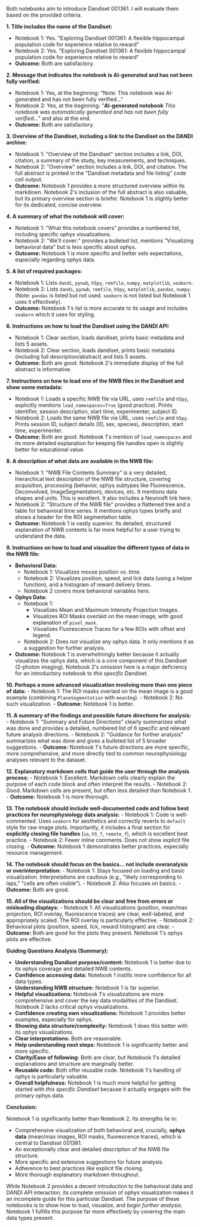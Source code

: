 Both notebooks aim to introduce Dandiset 001361. I will evaluate them based on the provided criteria.

**1. Title includes the name of the Dandiset:**
   - Notebook 1: Yes. "Exploring Dandiset 001361: A flexible hippocampal population code for experience relative to reward"
   - Notebook 2: Yes. "Exploring Dandiset 001361: A flexible hippocampal population code for experience relative to reward"
   - **Outcome:** Both are satisfactory.

**2. Message that indicates the notebook is AI-generated and has not been fully verified:**
   - Notebook 1: Yes, at the beginning: "Note: This notebook was AI-generated and has not been fully verified..."
   - Notebook 2: Yes, at the beginning: "**AI-generated notebook** *This notebook was automatically generated and has not been fully verified...*" and also at the end.
   - **Outcome:** Both are satisfactory.

**3. Overview of the Dandiset, including a link to the Dandiset on the DANDI archive:**
   - Notebook 1: "Overview of the Dandiset" section includes a link, DOI, citation, a summary of the study, key measurements, and techniques.
   - Notebook 2: "Overview" section includes a link, DOI, and citation. The full abstract is printed in the "Dandiset metadata and file listing" code cell output.
   - **Outcome:** Notebook 1 provides a more structured overview within its markdown. Notebook 2's inclusion of the full abstract is also valuable, but its primary overview section is briefer. Notebook 1 is slightly better for its dedicated, concise overview.

**4. A summary of what the notebook will cover:**
   - Notebook 1: "What this notebook covers" provides a numbered list, including specific ophys visualizations.
   - Notebook 2: "We'll cover:" provides a bulleted list, mentions "Visualizing behavioral data" but is less specific about ophys.
   - **Outcome:** Notebook 1 is more specific and better sets expectations, especially regarding ophys data.

**5. A list of required packages:**
   - Notebook 1: Lists `dandi`, `pynwb`, `h5py`, `remfile`, `numpy`, `matplotlib`, `seaborn`.
   - Notebook 2: Lists `dandi`, `pynwb`, `remfile`, `h5py`, `matplotlib`, `pandas`, `numpy`. (Note: `pandas` is listed but not used. `seaborn` is not listed but Notebook 1 uses it effectively).
   - **Outcome:** Notebook 1's list is more accurate to its usage and includes `seaborn` which it uses for styling.

**6. Instructions on how to load the Dandiset using the DANDI API:**
   - Notebook 1: Clear section, loads dandiset, prints basic metadata and lists 5 assets.
   - Notebook 2: Clear section, loads dandiset, prints basic metadata (including full description/abstract) and lists 5 assets.
   - **Outcome:** Both are good. Notebook 2's immediate display of the full abstract is informative.

**7. Instructions on how to load one of the NWB files in the Dandiset and show some metadata:**
   - Notebook 1: Loads a specific NWB file via URL, uses `remfile` and `h5py`, explicitly mentions `load_namespaces=True` (good practice). Prints identifier, session description, start time, experimenter, subject ID.
   - Notebook 2: Loads the same NWB file via URL, uses `remfile` and `h5py`. Prints session ID, subject details (ID, sex, species), description, start time, experimenter.
   - **Outcome:** Both are good. Notebook 1's mention of `load_namespaces` and its more detailed explanation for keeping file handles open is slightly better for educational value.

**8. A description of what data are available in the NWB file:**
   - Notebook 1: "NWB File Contents Summary" is a very detailed, hierarchical text description of the NWB file structure, covering acquisition, processing (behavior, ophys subtypes like Fluorescence, Deconvolved, ImageSegmentation), devices, etc. It mentions data shapes and units. This is excellent. It also includes a Neurosift link here.
   - Notebook 2: "Structure of the NWB file" provides a flattened tree and a table for behavioral time series. It mentions ophys types briefly and shows a header for the ROI segmentation table.
   - **Outcome:** Notebook 1 is vastly superior. Its detailed, structured explanation of NWB contents is far more helpful for a user trying to understand the data.

**9. Instructions on how to load and visualize the different types of data in the NWB file:**
   - **Behavioral Data:**
     - Notebook 1: Visualizes mouse position vs. time.
     - Notebook 2: Visualizes position, speed, and lick data (using a helper function), and a histogram of reward delivery times.
     - Notebook 2 covers more behavioral variables here.
   - **Ophys Data:**
     - Notebook 1:
       - Visualizes Mean and Maximum Intensity Projection Images.
       - Visualizes ROI Masks overlaid on the mean image, with good explanation of `pixel_mask`.
       - Visualizes Fluorescence Traces for a few ROIs with offset and legend.
     - Notebook 2: Does *not* visualize any ophys data. It only mentions it as a suggestion for further analysis.
   - **Outcome:** Notebook 1 is overwhelmingly better because it actually visualizes the ophys data, which is a core component of this Dandiset (2-photon imaging). Notebook 2's omission here is a major deficiency for an introductory notebook to *this specific* Dandiset.

**10. Perhaps a more advanced visualization involving more than one piece of data:**
    - Notebook 1: The ROI masks overlaid on the mean image is a good example (combining `PlaneSegmentation` with `meanImg`).
    - Notebook 2: No such visualization.
    - **Outcome:** Notebook 1 is better.

**11. A summary of the findings and possible future directions for analysis:**
    - Notebook 1: "Summary and Future Directions" clearly summarizes what was done and provides a detailed, numbered list of 6 specific and relevant future analysis directions.
    - Notebook 2: "Guidance for further analysis" summarizes what was done and gives a bulleted list of 5 broader suggestions.
    - **Outcome:** Notebook 1's future directions are more specific, more comprehensive, and more directly tied to common neurophysiology analyses relevant to the dataset.

**12. Explanatory markdown cells that guide the user through the analysis process:**
    - Notebook 1: Excellent. Markdown cells clearly explain the purpose of each code block and often interpret the results.
    - Notebook 2: Good. Markdown cells are present, but often less detailed than Notebook 1.
    - **Outcome:** Notebook 1 is more thorough.

**13. The notebook should include well-documented code and follow best practices for neurophysiology data analysis:**
    - Notebook 1: Code is well-commented. Uses `seaborn` for aesthetics and correctly reverts to `default` style for raw image plots. Importantly, it includes a final section for **explicitly closing file handles** (`io`, `h5_f`, `remote_f`), which is excellent best practice.
    - Notebook 2: Fewer inline comments. Does not show explicit file closing.
    - **Outcome:** Notebook 1 demonstrates better practices, especially resource management.

**14. The notebook should focus on the basics... not include overanalysis or overinterpretation:**
    - Notebook 1: Stays focused on loading and basic visualization. Interpretations are cautious (e.g., "likely corresponding to laps," "cells are often visible").
    - Notebook 2: Also focuses on basics.
    - **Outcome:** Both are good.

**15. All of the visualizations should be clear and free from errors or misleading displays:**
    - Notebook 1: All visualizations (position, mean/max projection, ROI overlay, fluorescence traces) are clear, well-labeled, and appropriately scaled. The ROI overlay is particularly effective.
    - Notebook 2: Behavioral plots (position, speed, lick, reward histogram) are clear.
    - **Outcome:** Both are good for the plots they present. Notebook 1's ophys plots are effective.

**Guiding Questions Analysis (Summary):**

*   **Understanding Dandiset purpose/content:** Notebook 1 is better due to its ophys coverage and detailed NWB contents.
*   **Confidence accessing data:** Notebook 1 instills more confidence for all data types.
*   **Understanding NWB structure:** Notebook 1 is far superior.
*   **Helpful visualizations:** Notebook 1's visualizations are more comprehensive and cover the key data modalities of the Dandiset. Notebook 2 lacks critical ophys visualizations.
*   **Confidence creating own visualizations:** Notebook 1 provides better examples, especially for ophys.
*   **Showing data structure/complexity:** Notebook 1 does this better with its ophys visualizations.
*   **Clear interpretations:** Both are reasonable.
*   **Help understanding next steps:** Notebook 1 is significantly better and more specific.
*   **Clarity/Ease of following:** Both are clear, but Notebook 1's detailed explanations and structure are marginally better.
*   **Reusable code:** Both offer reusable code. Notebook 1's handling of ophys is particularly valuable.
*   **Overall helpfulness:** Notebook 1 is much more helpful for getting started with *this specific Dandiset* because it actually engages with the primary ophys data.

**Conclusion:**

Notebook 1 is significantly better than Notebook 2. Its strengths lie in:
-   Comprehensive visualization of both behavioral and, crucially, **ophys data** (mean/max images, ROI masks, fluorescence traces), which is central to Dandiset 001361.
-   An exceptionally clear and detailed description of the NWB file structure.
-   More specific and extensive suggestions for future analysis.
-   Adherence to best practices like explicit file closing.
-   More thorough explanatory markdown throughout.

While Notebook 2 provides a decent introduction to the behavioral data and DANDI API interaction, its complete omission of ophys visualization makes it an incomplete guide for this particular Dandiset. The purpose of these notebooks is to show how to load, visualize, and *begin further analysis*. Notebook 1 fulfills this purpose far more effectively by covering the main data types present.